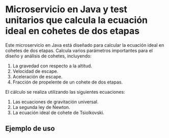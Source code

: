 # Microservicio en Java y test unitarios que calcula la ecuación ideal en cohetes de dos etapas

Este microservicio en Java está diseñado para calcular la ecuación ideal en cohetes de dos etapas. Calcula varios parámetros importantes para el diseño y análisis de cohetes, incluyendo:

1. La gravedad con respecto a la altitud.
2. Velocidad de escape.
3. Aceleración de escape.
4. Fracción de propelente de un cohete de dos etapas.

El cálculo se realiza utilizando las siguientes ecuaciones:

1. Las ecuaciones de gravitación universal.
2. La segunda ley de Newton.
3. La ecuación ideal de cohete de Tsiolkovski.

## Ejemplo de uso
